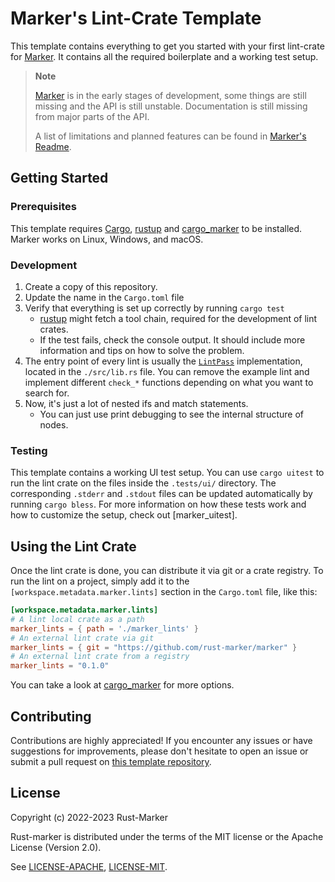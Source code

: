 # Marker's Lint-Crate Template

This template contains everything to get you started with your first lint-crate for [Marker]. It contains all the required boilerplate and a working test setup.  

> **Note**
>
> [Marker] is in the early stages of development, some things are still missing and the API is still unstable. Documentation is still missing from major parts of the API.
>
> A list of limitations and planned features can be found in [Marker's Readme].

[Marker]: https://github.com/rust-marker/marker
[Marker's Readme]: https://github.com/rust-marker/marker/blob/master/README.md

## Getting Started

### Prerequisites

This template requires [Cargo], [rustup] and [cargo_marker] to be installed. Marker works on Linux, Windows, and macOS.

[Cargo]: https://github.com/rust-lang/cargo/
[rustup]: https://github.com/rust-lang/rustup/
[cargo_marker]: https://crates.io/crates/cargo_marker

### Development

1. Create a copy of this repository.
2. Update the name in the `Cargo.toml` file
3. Verify that everything is set up correctly by running `cargo test`
    * [rustup] might fetch a tool chain, required for the development of lint crates.
    * If the test fails, check the console output. It should include more information and tips on how to solve the problem.
4. The entry point of every lint is usually the [`LintPass`] implementation, located in the `./src/lib.rs` file. You can remove the example lint and implement different `check_*` functions depending on what you want to search for.
5. Now, it's just a lot of nested ifs and match statements.
    * You can just use print debugging to see the internal structure of nodes.

<!-- FIXME(xFrednet): Update this link once v0.1.0 has been released -->
[`LintPass`]: https://github.com/rust-marker/marker/blob/master/marker_api/src/lib.rs#L31

### Testing

This template contains a working UI test setup. You can use `cargo uitest` to run the lint crate on the files inside the `.tests/ui/` directory. The corresponding `.stderr` and `.stdout` files can be updated automatically by running `cargo bless`. For more information on how these tests work and how to customize the setup, check out [marker_uitest]. 

## Using the Lint Crate

Once the lint crate is done, you can distribute it via git or a crate registry. To run the lint on a project, simply add it to the `[workspace.metadata.marker.lints]` section in the `Cargo.toml` file, like this:

```toml
[workspace.metadata.marker.lints]
# A lint local crate as a path
marker_lints = { path = './marker_lints' }
# An external lint crate via git
marker_lints = { git = "https://github.com/rust-marker/marker" }
# An external lint crate from a registry
marker_lints = "0.1.0"
```

You can take a look at [cargo_marker] for more options.

## Contributing

Contributions are highly appreciated! If you encounter any issues or have suggestions for improvements, please don't hesitate to open an issue or submit a pull request on [this template repository](https://github.com/rust-marker/lint-crate-template).

## License

Copyright (c) 2022-2023 Rust-Marker

Rust-marker is distributed under the terms of the MIT license or the Apache License (Version 2.0).

See [LICENSE-APACHE](https://github.com/rust-marker/marker/blob/master/LICENSE-APACHE), [LICENSE-MIT](https://github.com/rust-marker/marker/blob/master/LICENSE-MIT).
